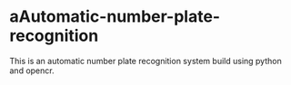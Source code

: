 # aAutomatic-number-plate-recognition
This is an automatic number plate recognition system build using python and opencr.
